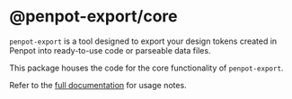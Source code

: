 # @penpot-export/core

`penpot-export` is a tool designed to export your design tokens created in Penpot into ready-to-use code or parseable data files.

This package houses the code for the core functionality of `penpot-export`.

Refer to the [full documentation](https://github.com/penpot/penpot-export) for usage notes.
